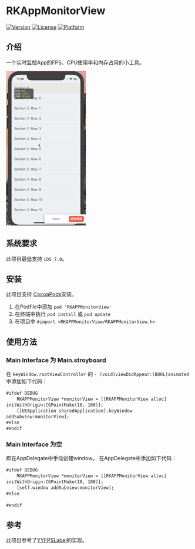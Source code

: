 # RKAppMonitorView

<!--[![CI Status](http://img.shields.io/travis/RavenKite/RKAPPMonitorView.svg?style=flat)](https://travis-ci.org/RavenKite/RKAPPMonitorView)-->
[![Version](https://img.shields.io/cocoapods/v/RKAPPMonitorView.svg?style=flat)](http://cocoapods.org/pods/RKAPPMonitorView)
[![License](https://img.shields.io/cocoapods/l/RKAPPMonitorView.svg?style=flat)](http://cocoapods.org/pods/RKAPPMonitorView)
[![Platform](https://img.shields.io/cocoapods/p/RKAPPMonitorView.svg?style=flat)](http://cocoapods.org/pods/RKAPPMonitorView)

## 介绍

一个实时监控App的FPS、CPU使用率和内存占用的小工具。

![AppMonitorViewDemo](https://github.com/RavenKite/RKImageHost/raw/master/AppMonitorViewDemo.gif)
<!--![AppMonitorViewDemo](https://github.com/RavenKite/RKImageHost/raw/master/AppMonitorViewDemo.png)-->


## 系统要求

此项目最低支持 `iOS 7.0`。


## 安装

此项目支持 [CocoaPods](http://cocoapods.org)安装。

1. 在Podfile中添加 `pod 'RKAPPMonitorView' `
2. 在终端中执行 `pod install` 或 `pod update`
3. 在项目中 `#import <RKAPPMonitorView/RKAPPMonitorView.h>`


## 使用方法

### Main Interface 为 Main.stroyboard

在 `keyWindow.rootViewController` 的 `- (void)viewDidAppear:(BOOL)animated` 中添加如下代码：

```
#ifdef DEBUG
    RKAPPMonitorView *monitorView = [[RKAPPMonitorView alloc] initWithOrigin:CGPointMake(10, 100)];
    [[UIApplication sharedApplication].keyWindow addSubview:monitorView];
#else
#endif

```

### Main Interface 为空 

即在AppDelegate中手动创建window。
在AppDelegate中添加如下代码：

```
#ifdef DEBUG
    RKAPPMonitorView *monitorView = [[RKAPPMonitorView alloc] initWithOrigin:CGPointMake(10, 100)];
    [self.window addSubview:monitorView];
#else
    
#endif
```


## 参考

此项目参考了[YYFPSLabel](https://github.com/ibireme/YYText/tree/master/Demo/YYTextDemo/YYFPSLabel.m)的实现。










